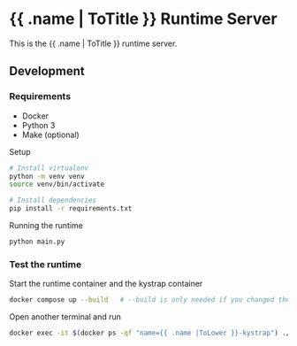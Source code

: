 # {{ .name | ToTitle }} Runtime Server

This is the {{ .name | ToTitle }} runtime server.

## Development

### Requirements
- Docker
- Python 3
- Make (optional)

Setup
```bash
# Install virtualenv
python -m venv venv
source venv/bin/activate

# Install dependencies
pip install -r requirements.txt
```

Running the runtime
```bash
python main.py
```

### Test the runtime

Start the runtime container and the kystrap container
```bash
docker compose up --build   # --build is only needed if you changed the runtime
```
Open another terminal and run
```bash
docker exec -it $(docker ps -qf "name={{ .name |ToLower }}-kystrap") ./kystrap test -a runtime:50051
```
